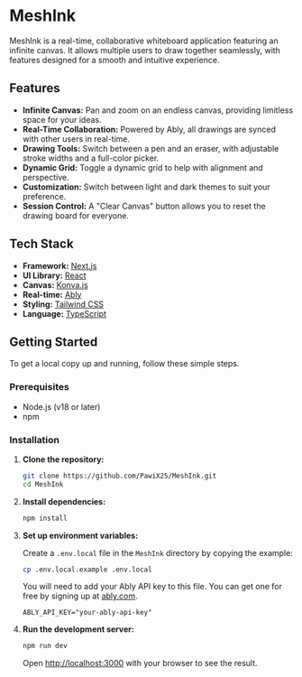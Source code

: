 # MeshInk

MeshInk is a real-time, collaborative whiteboard application featuring an infinite canvas. It allows multiple users to draw together seamlessly, with features designed for a smooth and intuitive experience.

## Features

- **Infinite Canvas:** Pan and zoom on an endless canvas, providing limitless space for your ideas.
- **Real-Time Collaboration:** Powered by Ably, all drawings are synced with other users in real-time.
- **Drawing Tools:** Switch between a pen and an eraser, with adjustable stroke widths and a full-color picker.
- **Dynamic Grid:** Toggle a dynamic grid to help with alignment and perspective.
- **Customization:** Switch between light and dark themes to suit your preference.
- **Session Control:** A "Clear Canvas" button allows you to reset the drawing board for everyone.

## Tech Stack

- **Framework:** [Next.js](https://nextjs.org/)
- **UI Library:** [React](https://reactjs.org/)
- **Canvas:** [Konva.js](https://konvajs.org/)
- **Real-time:** [Ably](https://ably.com/)
- **Styling:** [Tailwind CSS](https://tailwindcss.com/)
- **Language:** [TypeScript](https://www.typescriptlang.org/)

## Getting Started

To get a local copy up and running, follow these simple steps.

### Prerequisites

- Node.js (v18 or later)
- npm

### Installation

1.  **Clone the repository:**
    ```sh
    git clone https://github.com/PawiX25/MeshInk.git
    cd MeshInk
    ```

2.  **Install dependencies:**
    ```sh
    npm install
    ```

3.  **Set up environment variables:**

    Create a `.env.local` file in the `MeshInk` directory by copying the example:

    ```sh
    cp .env.local.example .env.local
    ```

    You will need to add your Ably API key to this file. You can get one for free by signing up at [ably.com](https://ably.com/).

    ```
    ABLY_API_KEY="your-ably-api-key"
    ```

4.  **Run the development server:**
    ```sh
    npm run dev
    ```

    Open [http://localhost:3000](http://localhost:3000) with your browser to see the result.